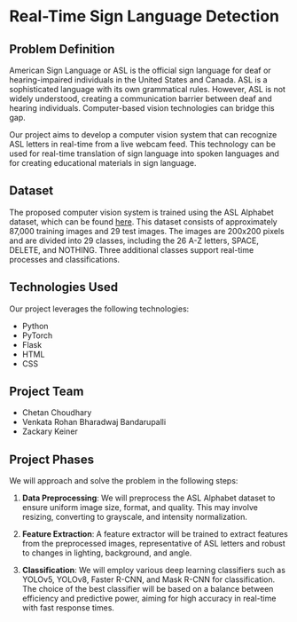 # Real-Time Sign Language Detection

## Problem Definition

American Sign Language or ASL is the official sign language for deaf or hearing-impaired individuals in the United States and Canada. ASL is a sophisticated language with its own grammatical rules. However, ASL is not widely understood, creating a communication barrier between deaf and hearing individuals. Computer-based vision technologies can bridge this gap.

Our project aims to develop a computer vision system that can recognize ASL letters in real-time from a live webcam feed. This technology can be used for real-time translation of sign language into spoken languages and for creating educational materials in sign language.

## Dataset

The proposed computer vision system is trained using the ASL Alphabet dataset, which can be found [here](https://www.kaggle.com/datasets/grassknoted/asl-alphabet). This dataset consists of approximately 87,000 training images and 29 test images. The images are 200x200 pixels and are divided into 29 classes, including the 26 A-Z letters, SPACE, DELETE, and NOTHING. Three additional classes support real-time processes and classifications.

## Technologies Used

Our project leverages the following technologies:

- Python
- PyTorch
- Flask
- HTML
- CSS

## Project Team

- Chetan Choudhary
- Venkata Rohan Bharadwaj Bandarupalli
- Zackary Keiner

## Project Phases

We will approach and solve the problem in the following steps:

1. **Data Preprocessing**: We will preprocess the ASL Alphabet dataset to ensure uniform image size, format, and quality. This may involve resizing, converting to grayscale, and intensity normalization.

2. **Feature Extraction**: A feature extractor will be trained to extract features from the preprocessed images, representative of ASL letters and robust to changes in lighting, background, and angle.

3. **Classification**: We will employ various deep learning classifiers such as YOLOv5, YOLOv8, Faster R-CNN, and Mask R-CNN for classification. The choice of the best classifier will be based on a balance between efficiency and predictive power, aiming for high accuracy in real-time with fast response times.
